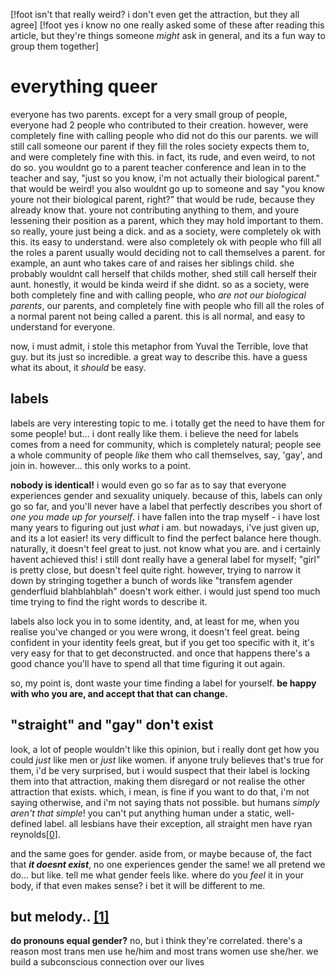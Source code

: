 [!foot isn't that really weird? i don't even get the attraction, but they all agree]
[!foot yes i know no one really asked some of these after reading this article, but they're things someone _might_ ask in general, and its a fun way to group them together]
# everything queer  
everyone has two parents. except for a very small group of people, everyone had 2 people who contributed to their creation. however, were completely fine with calling people who did not do this our parents. we will still call someone our parent if they fill the roles society expects them to, and were completely fine with this. in fact, its rude, and even weird, to not do so. you wouldnt go to a parent teacher conference and lean in to the teacher and say, "just so you know, i'm not actually their biological parent." that would be weird! you also wouldnt go up to someone and say "you know youre not their biological parent, right?" that would be rude, because they already know that. youre not contributing anything to them, and youre lessening their position as a parent, which they may hold important to them. so really, youre just being a dick. and as a society, were completely ok with this. its easy to understand. were also completely ok with people who fill all the roles a parent usually would deciding not to call themselves a parent. for example, an aunt who takes care of and raises her siblings child. she probably wouldnt call herself that childs mother, shed still call herself their aunt. honestly, it would be kinda weird if she didnt. so as a society, were both completely fine and with calling people, who _are not our biological parents_, our parents, and completely fine with people who fill all the roles of a normal parent not being called a parent. this is all normal, and easy to understand for everyone.    

now, i must admit, i stole this metaphor from Yuval the Terrible, love that guy. but its just so incredible. a great way to describe this. have a guess what its about, it _should_ be easy.  

## labels
labels are very interesting topic to me. i totally get the need to have them for some people! but... i dont really like them. i believe the need for labels comes from a need for community, which is completely natural; people see a whole community of people _like_ them who call themselves, say, 'gay', and join in. however... this only works to a point.  

**nobody is identical!** i would even go so far as to say that everyone experiences gender and sexuality uniquely. because of this, labels can only go so far, and you'll never have a label that perfectly describes you short of _one you made up for yourself_. i have fallen into the trap myself - i have lost many years to figuring out just _what_ i am. but nowadays, i've just given up, and its a lot easier! its very difficult to find the perfect balance here though. naturally, it doesn't feel great to just. not know what you are. and i certainly havent achieved this! i still dont really have a general label for myself; "girl" is pretty close, but doesn't feel quite right. however, trying to narrow it down by stringing together a bunch of words like "transfem agender genderfluid blahblahblah" doesn't work either. i would just spend too much time trying to find the right words to describe it.  

labels also lock you in to some identity, and, at least for me, when you realise you've changed or you were wrong, it doesn't feel great. being confident in your identity feels great, but if you get too specific with it, it's very easy for that to get deconstructed. and once that happens there's a good chance you'll have to spend all that time figuring it out again.  

so, my point is, dont waste your time finding a label for yourself. **be happy with who you are, and accept that that can change.**  

## "straight" and "gay" don't exist
look, a lot of people wouldn't like this opinion, but i really dont get how you could _just_ like men or _just_ like women. if anyone truly believes that's true for them, i'd be very surprised, but i would suspect that their label is locking them into that attraction, making them disregard or not realise the other attraction that exists. which, i mean, is fine if you want to do that, i'm not saying otherwise, and i'm not saying thats not possible. but humans _simply aren't that simple_! you can't put anything human under a static, well-defined label. all lesbians have their exception, all straight men have ryan reynolds[\[0\]]("#footnote0").

and the same goes for gender. aside from, or maybe because of, the fact that ***it doesnt exist***, no one experiences gender the same! we all pretend we do... but like. tell me what gender feels like. where do you _feel_ it in your body, if that even makes sense? i bet it will be different to me.

## but melody.. [\[1\]]("#footnote1")
**do pronouns equal gender?** no, but i think they're correlated. there's a reason most trans men use he/him and most trans women use she/her. we build a subconscious connection over our lives